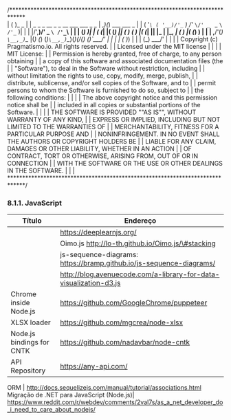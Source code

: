 /*****************************************************************************\
|                                               ( )_  _                       |
|    _ _    _ __   _ _    __    ___ ___     _ _ | ,_)(_)  ___   ___     _     |
|   ( '_`\ ( '__)/'_` ) /'_ `\/' _ ` _ `\ /'_` )| |  | |/',__)/' _ `\ /'_`\   |
|   | (_) )| |  ( (_| |( (_) || ( ) ( ) |( (_| || |_ | |\__, \| ( ) |( (_) )  |
|   | ,__/'(_)  `\__,_)`\__  |(_) (_) (_)`\__,_)`\__)(_)(____/(_) (_)`\___/'  |
|   | |                ( )_) |                                                |
|   (_)                 \___/'                                                |
|                                                                             |
| Copyright (c) Pragmatismo.io. All rights reserved.                          |
| Licensed under the MIT license                                              |
|                                                                             |
| MIT License:                                                                |
| Permission is hereby granted, free of charge, to any person obtaining       |
| a copy of this software and associated documentation files (the             |
| "Software"), to deal in the Software without restriction, including         |
| without limitation the rights to use, copy, modify, merge, publish,         |
| distribute, sublicense, and/or sell copies of the Software, and to          |
| permit persons to whom the Software is furnished to do so, subject to       |
| the following conditions:                                                   |
|                                                                             |
| The above copyright notice and this permission notice shall be              |
| included in all copies or substantial portions of the Software.             |
|                                                                             |
| THE SOFTWARE IS PROVIDED ""AS IS"", WITHOUT WARRANTY OF ANY KIND,           |
| EXPRESS OR IMPLIED, INCLUDING BUT NOT LIMITED TO THE WARRANTIES OF          |
| MERCHANTABILITY, FITNESS FOR A PARTICULAR PURPOSE AND                       |
| NONINFRINGEMENT. IN NO EVENT SHALL THE AUTHORS OR COPYRIGHT HOLDERS BE      |
| LIABLE FOR ANY CLAIM, DAMAGES OR OTHER LIABILITY, WHETHER IN AN ACTION      |
| OF CONTRACT, TORT OR OTHERWISE, ARISING FROM, OUT OF OR IN CONNECTION       |
| WITH THE SOFTWARE OR THE USE OR OTHER DEALINGS IN THE SOFTWARE.             |
|                                                                             |
\*****************************************************************************/


### 8.1.1. JavaScript

| Título | Endereço                                                            |
|--------|---------------------------------------------------------------------|
|        | https://deeplearnjs.org/                                            |
|        | Oimo.js http://lo-th.github.io/Oimo.js/\#stacking                   |
|        | js-sequence-diagrams: https://bramp.github.io/js-sequence-diagrams/ |
|        | http://blog.avenuecode.com/a-library-for-data-visualization-d3.js   |
| Chrome inside Node.js        		| https://github.com/GoogleChrome/puppeteer|
| XLSX loader                       | https://github.com/mgcrea/node-xlsx      |
| Node.js bindings for CNTK         | https://github.com/nadavbar/node-cntk    |
| API Repository | https://any-api.com/|

ORM | http://docs.sequelizejs.com/manual/tutorial/associations.html
Migração de .NET para JavaScript (Node.js)| https://www.reddit.com/r/webdev/comments/2val7s/as_a_net_developer_do_i_need_to_care_about_nodejs/
